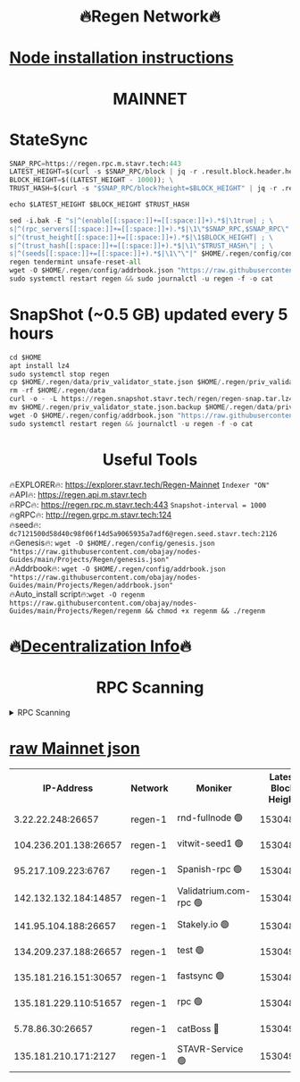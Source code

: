 <h1 align="center"> 🔥Regen Network🔥</h1>

[Node installation instructions](https://github.com/obajay/nodes-Guides/tree/main/Projects/Regen)
=
<h1 align="center"> MAINNET</h1>

# StateSync
```python
SNAP_RPC=https://regen.rpc.m.stavr.tech:443
LATEST_HEIGHT=$(curl -s $SNAP_RPC/block | jq -r .result.block.header.height); \
BLOCK_HEIGHT=$((LATEST_HEIGHT - 1000)); \
TRUST_HASH=$(curl -s "$SNAP_RPC/block?height=$BLOCK_HEIGHT" | jq -r .result.block_id.hash)

echo $LATEST_HEIGHT $BLOCK_HEIGHT $TRUST_HASH

sed -i.bak -E "s|^(enable[[:space:]]+=[[:space:]]+).*$|\1true| ; \
s|^(rpc_servers[[:space:]]+=[[:space:]]+).*$|\1\"$SNAP_RPC,$SNAP_RPC\"| ; \
s|^(trust_height[[:space:]]+=[[:space:]]+).*$|\1$BLOCK_HEIGHT| ; \
s|^(trust_hash[[:space:]]+=[[:space:]]+).*$|\1\"$TRUST_HASH\"| ; \
s|^(seeds[[:space:]]+=[[:space:]]+).*$|\1\"\"|" $HOME/.regen/config/config.toml
regen tendermint unsafe-reset-all
wget -O $HOME/.regen/config/addrbook.json "https://raw.githubusercontent.com/obajay/nodes-Guides/main/Projects/Regen/addrbook.json"
sudo systemctl restart regen && sudo journalctl -u regen -f -o cat
```
# SnapShot (~0.5 GB) updated every 5 hours
```python
cd $HOME
apt install lz4
sudo systemctl stop regen
cp $HOME/.regen/data/priv_validator_state.json $HOME/.regen/priv_validator_state.json.backup
rm -rf $HOME/.regen/data
curl -o - -L https://regen.snapshot.stavr.tech/regen/regen-snap.tar.lz4 | lz4 -c -d - | tar -x -C $HOME/.regen --strip-components 2
mv $HOME/.regen/priv_validator_state.json.backup $HOME/.regen/data/priv_validator_state.json
wget -O $HOME/.regen/config/addrbook.json "https://raw.githubusercontent.com/obajay/nodes-Guides/main/Projects/Regen/addrbook.json"
sudo systemctl restart regen && journalctl -u regen -f -o cat
```

 <h1 align="center"> Useful Tools</h1>

🔥EXPLORER🔥:     https://explorer.stavr.tech/Regen-Mainnet        `Indexer "ON"` \
🔥API🔥:          https://regen.api.m.stavr.tech \
🔥RPC🔥:          https://regen.rpc.m.stavr.tech:443              `Snapshot-interval = 1000` \
🔥gRPC🔥:         http://regen.grpc.m.stavr.tech:124 \
🔥seed🔥:      `dc7121500d58d40c98f06f14d5a9065935a7adf6@regen.seed.stavr.tech:2126` \
🔥Genesis🔥:   `wget -O $HOME/.regen/config/genesis.json "https://raw.githubusercontent.com/obajay/nodes-Guides/main/Projects/Regen/genesis.json"` \
🔥Addrbook🔥:  `wget -O $HOME/.regen/config/addrbook.json "https://raw.githubusercontent.com/obajay/nodes-Guides/main/Projects/Regen/addrbook.json"` \
🔥Auto_install script🔥:`wget -O regenm https://raw.githubusercontent.com/obajay/nodes-Guides/main/Projects/Regen/regenm && chmod +x regenm && ./regenm`

🔥[Decentralization Info](https://github.com/obajay/StateSync-snapshots/tree/main/Projects/Regen/Decentralization)🔥
=
<h1 align="center"> RPC Scanning</h1>

<details>
<summary>RPC Scanning</summary>

<h2 align="center"> We scan nodes in real time every 4 hours. And we provide the final result of RPC endpoints.
We cannot influence the operation of these nodes in any way. </h2>


```python
If Voting Power is higher than 0 --> then the Node is a validator of the network and may be subject to attack and be a potential threat to the chain.
```
```python
We marked such validators with a red symbol
```

</details>

[raw Mainnet json](https://rpc-check.regenm.stavr.tech/regenm/rpc-regenm-result.json)
=


<table><tr><th>IP-Address</th><th>Network</th><th>Moniker</th><th>Latest Block Height</th><th>Earliest Block Height</th><th>Catching Up</th><th>Tx Index</th><th>Voting Power</th><th>Scan Time</th></tr><tr><td>3.22.22.248:26657</td><td>regen-1</td><td>rnd-fullnode 🟢</td><td>15304885</td><td>4134001</td><td>False</td><td>on</td><td>0</td><td>2024-03-27T05:05:24.107850332UTC</td></tr><tr><td>104.236.201.138:26657</td><td>regen-1</td><td>vitwit-seed1 🟢</td><td>15304873</td><td>8943001</td><td>False</td><td>on</td><td>0</td><td>2024-03-27T05:04:11.953876003UTC</td></tr><tr><td>95.217.109.223:6767</td><td>regen-1</td><td>Spanish-rpc 🟢</td><td>15304898</td><td>10068001</td><td>False</td><td>on</td><td>0</td><td>2024-03-27T05:06:34.950190544UTC</td></tr><tr><td>142.132.132.184:14857</td><td>regen-1</td><td>Validatrium.com-rpc 🟢</td><td>15304898</td><td>11175001</td><td>False</td><td>on</td><td>0</td><td>2024-03-27T05:06:39.246040530UTC</td></tr><tr><td>141.95.104.188:26657</td><td>regen-1</td><td>Stakely.io 🟢</td><td>15304882</td><td>13442501</td><td>False</td><td>on</td><td>0</td><td>2024-03-27T05:05:06.959627609UTC</td></tr><tr><td>134.209.237.188:26657</td><td>regen-1</td><td>test 🟢</td><td>15304904</td><td>13992001</td><td>False</td><td>on</td><td>0</td><td>2024-03-27T05:07:12.684258586UTC</td></tr><tr><td>135.181.216.151:30657</td><td>regen-1</td><td>fastsync 🟢</td><td>15304891</td><td>14457001</td><td>False</td><td>off</td><td>0</td><td>2024-03-27T05:05:55.355800245UTC</td></tr><tr><td>135.181.229.110:51657</td><td>regen-1</td><td>rpc 🟢</td><td>15304881</td><td>14844001</td><td>False</td><td>on</td><td>0</td><td>2024-03-27T05:04:56.518569086UTC</td></tr><tr><td>5.78.86.30:26657</td><td>regen-1</td><td>catBoss 🔴</td><td>15304908</td><td>15237401</td><td>False</td><td>on</td><td>9054969200</td><td>2024-03-27T05:07:34.723144791UTC</td></tr><tr><td>135.181.210.171:2127</td><td>regen-1</td><td>STAVR-Service 🟢</td><td>15304910</td><td>15302001</td><td>False</td><td>on</td><td>0</td><td>2024-03-27T05:07:49.880535507UTC</td></tr></table>